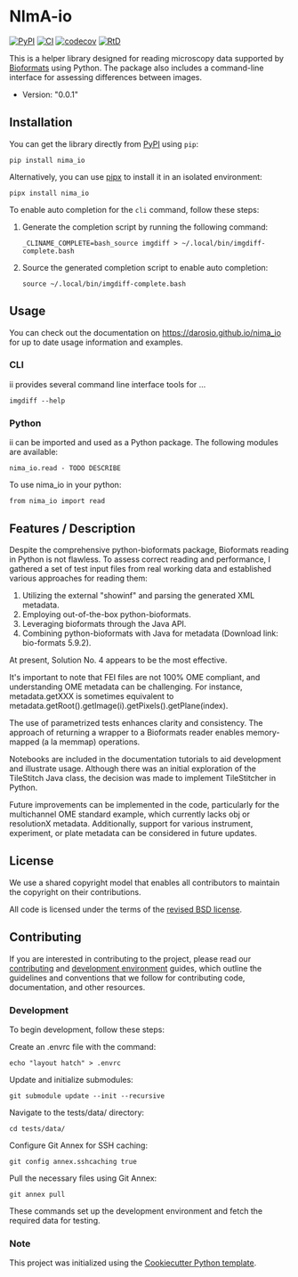 # NImA-io

[![PyPI](https://img.shields.io/pypi/v/nima_io.svg)](https://pypi.org/project/nima_io/)
[![CI](https://github.com/darosio/nima_io/actions/workflows/ci.yml/badge.svg)](https://github.com/darosio/nima_io/actions/workflows/ci.yml)
[![codecov](https://codecov.io/gh/darosio/nima_io/branch/main/graph/badge.svg?token=OU6F9VFUQ6)](https://codecov.io/gh/darosio/nima_io)
[![RtD](https://readthedocs.org/projects/nima_io/badge/)](https://nima_io.readthedocs.io/)

This is a helper library designed for reading microscopy data supported by
[Bioformats](https://www.openmicroscopy.org/bio-formats/) using Python. The
package also includes a command-line interface for assessing differences between
images.

- Version: "0.0.1"

## Installation

You can get the library directly from [PyPI](https://pypi.org/project/nima_io/)
using `pip`:

    pip install nima_io

Alternatively, you can use [pipx](https://pypa.github.io/pipx/) to install it in
an isolated environment:

    pipx install nima_io

To enable auto completion for the `cli` command, follow these steps:

1.  Generate the completion script by running the following command:

        _CLINAME_COMPLETE=bash_source imgdiff > ~/.local/bin/imgdiff-complete.bash

2.  Source the generated completion script to enable auto completion:

        source ~/.local/bin/imgdiff-complete.bash

## Usage

You can check out the documentation on <https://darosio.github.io/nima_io> for
up to date usage information and examples.

### CLI

ii provides several command line interface tools for …

    imgdiff --help

### Python

ii can be imported and used as a Python package. The following modules are
available:

    nima_io.read - TODO DESCRIBE

To use nima_io in your python:

    from nima_io import read

## Features / Description

Despite the comprehensive python-bioformats package, Bioformats reading in
Python is not flawless. To assess correct reading and performance, I gathered a
set of test input files from real working data and established various
approaches for reading them:

1. Utilizing the external "showinf" and parsing the generated XML metadata.
2. Employing out-of-the-box python-bioformats.
3. Leveraging bioformats through the Java API.
4. Combining python-bioformats with Java for metadata (Download link: bio-formats 5.9.2).

At present, Solution No. 4 appears to be the most effective.

It's important to note that FEI files are not 100% OME compliant, and
understanding OME metadata can be challenging. For instance, metadata.getXXX is
sometimes equivalent to
metadata.getRoot().getImage(i).getPixels().getPlane(index).

The use of parametrized tests enhances clarity and consistency. The approach of
returning a wrapper to a Bioformats reader enables memory-mapped (a la memmap)
operations.

Notebooks are included in the documentation tutorials to aid development and
illustrate usage. Although there was an initial exploration of the TileStitch
Java class, the decision was made to implement TileStitcher in Python.

Future improvements can be implemented in the code, particularly for the
multichannel OME standard example, which currently lacks obj or resolutionX
metadata. Additionally, support for various instrument, experiment, or plate
metadata can be considered in future updates.

## License

We use a shared copyright model that enables all contributors to maintain the
copyright on their contributions.

All code is licensed under the terms of the [revised BSD license](LICENSE.txt).

## Contributing

If you are interested in contributing to the project, please read our
[contributing](https://darosio.github.io/nima_io/references/contributing.html)
and
[development environment](https://darosio.github.io/nima_io/references/development.html)
guides, which outline the guidelines and conventions that we follow for
contributing code, documentation, and other resources.

### Development

To begin development, follow these steps:

Create an .envrc file with the command:

    echo "layout hatch" > .envrc

Update and initialize submodules:

    git submodule update --init --recursive

Navigate to the tests/data/ directory:

    cd tests/data/

Configure Git Annex for SSH caching:

    git config annex.sshcaching true

Pull the necessary files using Git Annex:

    git annex pull

These commands set up the development environment and fetch the required data for testing.

### Note

This project was initialized using the [Cookiecutter Python
template](https://github.com/darosio/cookiecutter-python).
